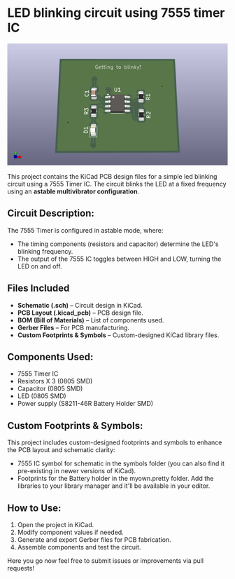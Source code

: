 # LED blinking circuit using 7555 timer IC

![PCB Rendering](https://github.com/sudhansh004/Blinky-PCB/blob/main/blinky.png) 

This project contains the KiCad PCB design files for a simple led blinking circuit using a 7555 Timer IC. The circuit blinks the LED at a fixed frequency using an **astable multivibrator configuration**.

## Circuit Description:
The 7555 Timer is configured in astable mode, where:
- The timing components (resistors and capacitor) determine the LED's blinking frequency.
- The output of the 7555 IC toggles between HIGH and LOW, turning the LED on and off.

## Files Included
- **Schematic (.sch)** – Circuit design in KiCad.
- **PCB Layout (.kicad_pcb)** – PCB design file.
- **BOM (Bill of Materials)** – List of components used.
- **Gerber Files** – For PCB manufacturing.
- **Custom Footprints & Symbols** – Custom-designed KiCad library files.

## Components Used:
- 7555 Timer IC
- Resistors X 3 (0805 SMD)
- Capacitor (0805 SMD)
- LED (0805 SMD)
- Power supply (S8211-46R Battery Holder SMD)
  
## Custom Footprints & Symbols:
This project includes custom-designed footprints and symbols to enhance the PCB layout and schematic clarity:
- 7555 IC symbol for schematic in the symbols folder (you can also find it pre-existing in newer versions of KiCad).
- Footprints for the Battery holder in the myown.pretty folder.
Add the libraries to your library manager and it'll be available in your editor.

## How to Use:
1. Open the project in KiCad.
2. Modify component values if needed.
3. Generate and export Gerber files for PCB fabrication.
4. Assemble components and test the circuit.




Here you go now feel free to submit issues or improvements via pull requests! 
